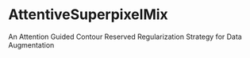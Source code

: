 # AttentiveSuperpixelMix
An Attention Guided Contour Reserved Regularization Strategy for Data Augmentation

